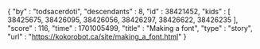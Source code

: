 {
  "by" : "todsacerdoti",
  "descendants" : 8,
  "id" : 38421452,
  "kids" : [ 38425675, 38426095, 38426056, 38426297, 38426622, 38426235 ],
  "score" : 116,
  "time" : 1701005499,
  "title" : "Making a font",
  "type" : "story",
  "url" : "https://kokorobot.ca/site/making_a_font.html"
}
